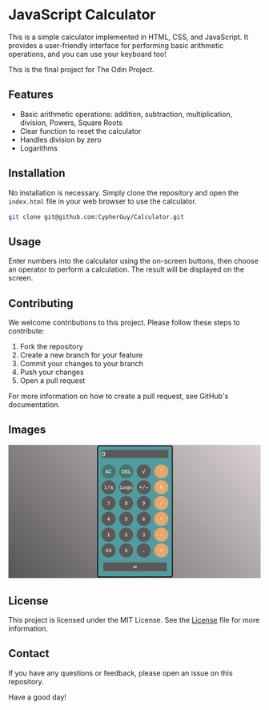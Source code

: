 # JavaScript Calculator

This is a simple calculator implemented in HTML, CSS, and JavaScript. It provides a user-friendly interface for performing basic arithmetic operations, and you can use your keyboard too!

This is the final project for The Odin Project.

## Features

- Basic arithmetic operations: addition, subtraction, multiplication, division, Powers, Square Roots
- Clear function to reset the calculator
- Handles division by zero
- Logarithms

## Installation

No installation is necessary. Simply clone the repository and open the `index.html` file in your web browser to use the calculator.

```bash
git clone git@github.com:CypherGuy/Calculator.git
```

## Usage

Enter numbers into the calculator using the on-screen buttons, then choose an operator to perform a calculation. The result will be displayed on the screen.

## Contributing

We welcome contributions to this project. Please follow these steps to contribute:

1. Fork the repository
2. Create a new branch for your feature
3. Commit your changes to your branch
4. Push your changes
5. Open a pull request

For more information on how to create a pull request, see GitHub's documentation.

## Images

![calculator image](image.png)

## License

This project is licensed under the MIT License. See the [License](https://opensource.org/licenses/MIT) file for more information.

## Contact

If you have any questions or feedback, please open an issue on this repository.

Have a good day!
